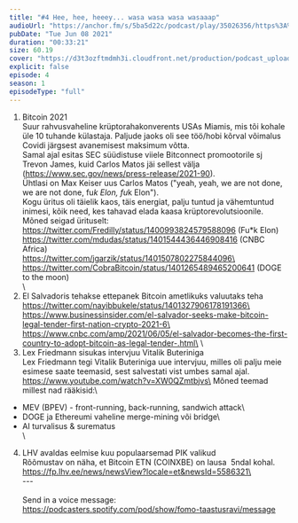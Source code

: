```yaml
---
title: "#4 Hee, hee, heeey... wasa wasa wasa wasaaap"
audioUrl: "https://anchor.fm/s/5ba5d22c/podcast/play/35026356/https%3A%2F%2Fd3ctxlq1ktw2nl.cloudfront.net%2Fstaging%2F2021-5-8%2F9cbde076-160e-57f6-e01b-af3f94d9ef33.m4a"
pubDate: "Tue Jun 08 2021"
duration: "00:33:21"
size: 60.19 
cover: "https://d3t3ozftmdmh3i.cloudfront.net/production/podcast_uploaded_episode400/15275939/15275939-1624991937608-d7336abec0862.jpg"
explicit: false
episode: 4
season: 1
episodeType: "full"
---
```


1. Bitcoin 2021 \
Suur rahvusvaheline krüptorahakonverents USAs Miamis, mis tõi kohale üle 10 tuhande külastaja. Paljude jaoks oli see töö/hobi kõrval võimalus Covidi järgsest avanemisest maksimum võtta.\
Samal ajal esitas SEC süüdistuse viiele Bitconnect promootorile sj Trevon James, kuid Carlos Matos jäi sellest välja (https://www.sec.gov/news/press-release/2021-90).\
Ühtlasi on Max Keiser uus Carlos Matos (\"yeah, yeah, we are not done, we are not done, fu*k Elon, fu*k Elon\"). \
Kogu üritus oli täielik kaos, täis energiat, palju tuntud ja vähemtuntud inimesi, kõik need, kes tahavad elada kaasa krüptorevolutsioonile.\
Mõned seigad ürituselt:\
https://twitter.com/Fredilly/status/1400993824579588096 (Fu*k Elon)\
https://twitter.com/mdudas/status/1401544436446908416 (CNBC Africa)\
https://twitter.com/jgarzik/status/1401507802275844096\
https://twitter.com/CobraBitcoin/status/1401265489465200641 (DOGE to the moon)\
\
2. El Salvadoris tehakse ettepanek Bitcoin ametlikuks valuutaks teha\
https://twitter.com/nayibbukele/status/1401327906178191366\
https://www.businessinsider.com/el-salvador-seeks-make-bitcoin-legal-tender-first-nation-crypto-2021-6\
https://www.cnbc.com/amp/2021/06/05/el-salvador-becomes-the-first-country-to-adopt-bitcoin-as-legal-tender-.html\
\
3. Lex Friedmann sisukas intervjuu Vitalik Buteriniga\
Lex Friedmann tegi Vitalik Buteriniga uue intervjuu, milles oli palju meie esimese saate teemasid, sest salvestati vist umbes samal ajal.\
https://www.youtube.com/watch?v=XW0QZmtbjvs\
Mõned teemad millest nad rääkisid:\
* MEV (BPEV) - front-running, back-running, sandwich attack\
* DOGE ja Ethereumi vaheline merge-mining või bridge\
* AI turvalisus & surematus\
\
4. LHV avaldas eelmise kuu populaarsemad PIK valikud\
Rõõmustav on näha, et Bitcoin ETN (COINXBE) on lausa  5ndal kohal.\
https://fp.lhv.ee/news/newsView?locale=et&newsId=5586321\
\
--- \
\
Send in a voice message: https://podcasters.spotify.com/pod/show/fomo-taastusravi/message